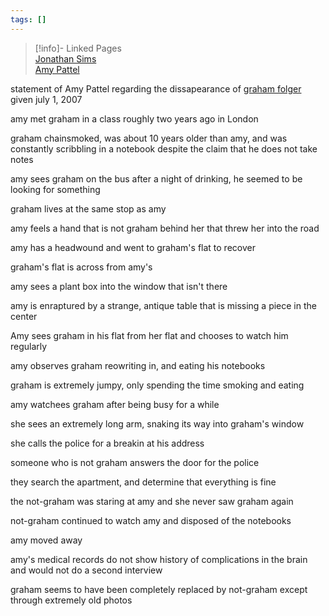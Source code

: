 ```yaml
---
tags: []
---
```

   
>[!info]- Linked Pages   
>[Jonathan Sims](../Characters/Jonathan%20Sims.md)   
>[Amy Pattel](/not_created.md)   
   
statement of Amy Pattel regarding the dissapearance of [graham folger](/not_created.md) given july 1, 2007   
   
amy met graham in a class roughly two years ago in London   
   
graham chainsmoked, was about 10 years older than amy, and was constantly scribbling in a notebook despite the claim that he does not take notes   
   
amy sees graham on the bus after a night of drinking, he seemed to be looking for something   
   
graham lives at the same stop as amy   
   
amy feels a hand that is not graham behind her that threw her into the road   
   
amy has a headwound and went to graham's flat to recover   
   
graham's flat is across from amy's   
   
amy sees a plant box into the window that isn't there   
   
amy is enraptured by a strange, antique table that is missing a piece in the center   
   
Amy sees graham in his flat from her flat and chooses to watch him regularly   
   
amy observes graham reowriting in, and eating his notebooks   
   
graham is extremely jumpy, only spending the time smoking and eating   
   
amy watchees graham after being busy for a while   
   
she sees an extremely long arm, snaking its way into graham's window   
   
she calls the police for a breakin at his address   
   
someone who is not graham answers the door for the police   
   
they search the apartment, and determine that everything is fine   
   
the not-graham was staring at amy and she never saw graham again   
   
not-graham continued to watch amy and disposed of the notebooks   
   
amy moved away   
   
amy's medical records do not show history of complications in the brain and would not do a second interview   
   
graham seems to have been completely replaced by not-graham except through extremely old photos